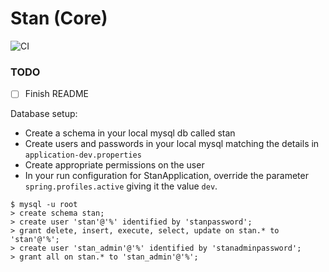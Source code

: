 # Stan (Core)

![CI](https://github.com/sanger/stan-core/workflows/CI/badge.svg)

### TODO ###

* [ ] Finish README

Database setup:

* Create a schema in your local mysql db called stan
* Create users and passwords in your local mysql matching the details in `application-dev.properties`
* Create appropriate permissions on the user
* In your run configuration for StanApplication, override the parameter `spring.profiles.active` giving it the value `dev`.

```
$ mysql -u root
> create schema stan;
> create user 'stan'@'%' identified by 'stanpassword';
> grant delete, insert, execute, select, update on stan.* to 'stan'@'%';
> create user 'stan_admin'@'%' identified by 'stanadminpassword';
> grant all on stan.* to 'stan_admin'@'%';
```

